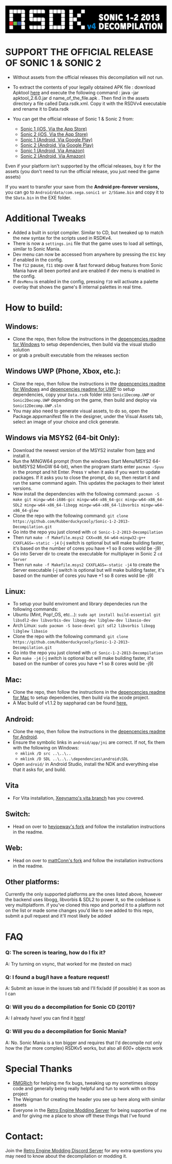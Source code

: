 ![](header.png?raw=true)
# **SUPPORT THE OFFICIAL RELEASE OF SONIC 1 & SONIC 2**
+ Without assets from the official releases this decompilation will not run.
+ To extract the contents of your legally obtained APK file : download Apktool [here](https://ibotpeaches.github.io/Apktool/) and execute the following command : java -jar apktool_2.6.0.jar d name_of_the_file.apk . Then find in the assets directory a file called Data.rsdk.xml. Copy it with the RSDVv4 executable and rename it to Data.rsdk

+ You can get the official release of Sonic 1 & Sonic 2 from:
  * [Sonic 1 (iOS, Via the App Store)](https://apps.apple.com/au/app/sonic-the-hedgehog-classic/id316050001)
  * [Sonic 2 (iOS, Via the App Store)](https://apps.apple.com/au/app/sonic-the-hedgehog-2-classic/id347415188)
  * [Sonic 1 (Android, Via Google Play)](https://play.google.com/store/apps/details?id=com.sega.sonic1px&hl=en_AU&gl=US)
  * [Sonic 2 (Android, Via Google Play)](https://play.google.com/store/apps/details?id=com.sega.sonic2.runner&hl=en_AU&gl=US)
  * [Sonic 1 (Android, Via Amazon)](https://www.amazon.com.au/Sega-of-America-Sonic-Hedgehog/dp/B00D74DVKM)
  * [Sonic 2 (Android, Via Amazon)](https://www.amazon.com.au/Sega-of-America-Sonic-Hedgehog/dp/B00HAPRVWS)

Even if your platform isn't supported by the official releases, buy it for the assets (you don't need to run the official release, you just need the game assets)

If you want to transfer your save from the **Android pre-forever versions,** you can go to `Android/data/com.sega.sonic1 or 2/SGame.bin` and copy it to the `SData.bin` in the EXE folder.

# Additional Tweaks
* Added a built in script compiler. Similar to CD, but tweaked up to match the new syntax for the scripts used in RSDKv4.
* There is now a `settings.ini` file that the game uses to load all settings, similar to Sonic Mania.
* Dev menu can now be accessed from anywhere by pressing the `ESC` key if enabled in the config.
* The `f12` pause, `f11` step over & fast forward debug features from Sonic Mania have all been ported and are enabled if dev menu is enabled in the config.
* If `devMenu` is enabled in the config, pressing `f10` will activate a palette overlay that shows the game's 8 internal palettes in real time.

# How to build:
## Windows:
* Clone the repo, then follow the instructions in the [depencencies readme for Windows](./dependencies/windows/dependencies.txt) to setup dependencies, then build via the visual studio solution
* or grab a prebuilt executable from the releases section

## Windows UWP (Phone, Xbox, etc.):
* Clone the repo, then follow the instructions in the [depencencies readme for Windows](./dependencies/windows/dependencies.txt) and [depencencies readme for UWP](./dependencies/windows-uwp/dependencies.txt) to setup dependencies, copy your `Data.rsdk` folder into `Sonic1Decomp.UWP` or `Sonic2Decomp.UWP` depending on the game, then build and deploy via `Sonic12Decomp.UWP.sln`
* You may also need to generate visual assets, to do so, open the Package.appxmanifest file in the designer, under the Visual Assets tab, select an image of your choice and click generate.

## Windows via MSYS2 (64-bit Only):
* Download the newest version of the MSYS2 installer from [here](https://www.msys2.org/) and install it.
* Run the MINGW64 prompt (from the windows Start Menu/MSYS2 64-bit/MSYS2 MinGW 64-bit), when the program starts enter `pacman -Syuu` in the prompt and hit Enter. Press `Y` when it asks if you want to update packages. If it asks you to close the prompt, do so, then restart it and run the same command again. This updates the packages to their latest versions.
* Now install the dependencies with the following command: `pacman -S make git mingw-w64-i686-gcc mingw-w64-x86_64-gcc mingw-w64-x86_64-SDL2 mingw-w64-x86_64-libogg mingw-w64-x86_64-libvorbis mingw-w64-x86_64-glew`
* Clone the repo with the following command: `git clone https://github.com/Rubberduckycooly/Sonic-1-2-2013-Decompilation.git`
* Go into the repo you just cloned with `cd Sonic-1-2-2013-Decompilation`
* Then run `make -f Makefile.msys2 CXX=x86_64-w64-mingw32-g++ CXXFLAGS=-static -j4` (-j switch is optional but will make building faster, it's based on the number of cores you have +1 so 8 cores wold be -j9)
* Go into Server dir to create the executable for multiplayer in Sonic 2 `cd Server`
* Then run `make -f Makefile.msys2 CXXFLAGS=-static -j4` to create the Server executable (-j switch is optional but will make building faster, it's based on the number of cores you have +1 so 8 cores wold be -j9)


## Linux:
* To setup your build enviroment and library dependecies run the following commands:
* Ubuntu (Mint, Pop!_OS, etc...): `sudo apt install build-essential git libsdl2-dev libvorbis-dev libogg-dev libglew-dev libasio-dev`
* Arch Linux: `sudo pacman -S base-devel git sdl2 libvorbis libogg libglew libasio`
* Clone the repo with the following command: `git clone https://github.com/Rubberduckycooly/Sonic-1-2-2013-Decompilation.git`
* Go into the repo you just cloned with `cd Sonic-1-2-2013-Decompilation`
* Run `make -j4` (-j switch is optional but will make building faster, it's based on the number of cores you have +1 so 8 cores wold be -j9)

## Mac:
* Clone the repo, then follow the instructions in the [depencencies readme for Mac](./dependencies/mac/dependencies.txt) to setup dependencies, then build via the xcode project.
* A Mac build of v1.1.2 by sappharad can be found [here.](https://github.com/Sappharad/Sonic-1-2-2013-Decompilation/releases/tag/v1.1.2.1)

## Android:
* Clone the repo, then follow the instructions in the [depencencies readme for Android](./dependencies/android/dependencies.txt).
* Ensure the symbolic links in `android/app/jni` are correct. If not, fix them with the following on Windows:
  * `mklink /D src ..\..\..`
  * `mklink /D SDL ..\..\..\dependencies\android\SDL`
* Open `android/` in Android Studio, install the NDK and everything else that it asks for, and build.

## Vita
* For Vita installation, [Xeeynamo's vita branch](https://github.com/xeeynamo/Sonic-1-2-2013-Decompilation) has you covered.

## Switch:
* Head on over to [heyjoeway's fork](https://github.com/heyjoeway/Sonic-1-2-2013-Decompilation) and follow the installation instructions in the readme.

## Web:
* Head on over to [mattConn's fork](https://github.com/mattConn/Sonic-Decompilation-WASM) and follow the installation instructions in the readme.

## Other platforms:
Currently the only supported platforms are the ones listed above, however the backend uses libogg, libvorbis & SDL2 to power it, so the codebase is very multiplatform.
if you've cloned this repo and ported it to a platform not on the list or made some changes you'd like to see added to this repo, submit a pull request and it'll most likely be added

# FAQ
### Q: The screen is tearing, how do I fix it?
A: Try turning on vsync, that worked for me (tested on mac)

### Q: I found a bug/I have a feature request!
A: Submit an issue in the issues tab and I'll fix/add (if possible) it as soon as I can

### Q: Will you do a decompilation for Sonic CD (2011)?
A: I already have! you can find it [here](https://github.com/Rubberduckycooly/Sonic-CD-11-Decompilation)!

### Q: Will you do a decompilation for Sonic Mania?
A: No. Sonic Mania is a ton bigger and requires that I'd decompile not only how the (far more complex) RSDKv5 works, but also all _600_+ objects work

# Special Thanks
* [RMGRich](https://github.com/MGRich) for helping me fix bugs, tweaking up my sometimes sloppy code and generally being really helpful and fun to work with on this project
* The Weigman for creating the header you see up here along with similar assets
* Everyone in the [Retro Engine Modding Server](https://dc.railgun.works/retroengine) for being supportive of me and for giving me a place to show off these things that I've found

# Contact:
Join the [Retro Engine Modding Discord Server](https://dc.railgun.works/retroengine) for any extra questions you may need to know about the decompilation or modding it.
